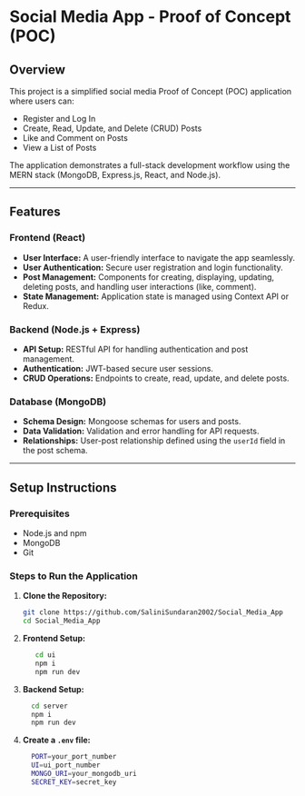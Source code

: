 # Social Media App - Proof of Concept (POC)

## Overview

This project is a simplified social media Proof of Concept (POC) application where users can:
- Register and Log In
- Create, Read, Update, and Delete (CRUD) Posts
- Like and Comment on Posts
- View a List of Posts

The application demonstrates a full-stack development workflow using the MERN stack (MongoDB, Express.js, React, and Node.js).

---

## Features

### Frontend (React)
- **User Interface:** A user-friendly interface to navigate the app seamlessly.
- **User Authentication:** Secure user registration and login functionality.
- **Post Management:** Components for creating, displaying, updating, deleting posts, and handling user interactions (like, comment).
- **State Management:** Application state is managed using Context API or Redux.

### Backend (Node.js + Express)
- **API Setup:** RESTful API for handling authentication and post management.
- **Authentication:** JWT-based secure user sessions.
- **CRUD Operations:** Endpoints to create, read, update, and delete posts.

### Database (MongoDB)
- **Schema Design:** Mongoose schemas for users and posts.
- **Data Validation:** Validation and error handling for API requests.
- **Relationships:** User-post relationship defined using the `userId` field in the post schema.

---

## Setup Instructions

### Prerequisites
- Node.js and npm
- MongoDB
- Git

### Steps to Run the Application
1. **Clone the Repository:**
   ```bash
   git clone https://github.com/SaliniSundaran2002/Social_Media_App
   cd Social_Media_App
2. **Frontend Setup:**
   ```bash
      cd ui
      npm i
      npm run dev

3. **Backend Setup:**
   ```bash
     cd server
     npm i
     npm run dev
4. **Create a `.env` file:**
   ```bash
     PORT=your_port_number
     UI=ui_port_number
     MONGO_URI=your_mongodb_uri
     SECRET_KEY=secret_key
